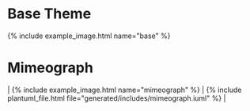 # Base Theme

{% include example_image.html name="base" %}

# Mimeograph

| {% include example_image.html name="mimeograph" %} | {% include plantuml_file.html file="generated/includes/mimeograph.iuml" %} |

